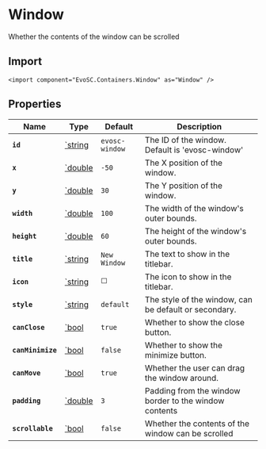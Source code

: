 # Window
Whether the contents of the window can be scrolled

## Import
```xml:no-line-numbers
<import component="EvoSC.Containers.Window" as="Window" />
```

## Properties
| Name | Type | Default | Description |
|------|------|---------|-------------|
| **`id`** | [`string](#) | `evosc-window` | The ID of the window. Default is 'evosc-window' |
| **`x`** | [`double](#) | `-50` | The X position of the window. |
| **`y`** | [`double](#) | `30` | The Y position of the window. |
| **`width`** | [`double](#) | `100` | The width of the window's outer bounds. |
| **`height`** | [`double](#) | `60` | The height of the window's outer bounds. |
| **`title`** | [`string](#) | `New Window` | The text to show in the titlebar. |
| **`icon`** | [`string](#) | `⬜` | The icon to show in the titlebar. |
| **`style`** | [`string](#) | `default` | The style of the window, can be default or secondary. |
| **`canClose`** | [`bool](#) | `true` | Whether to show the close button. |
| **`canMinimize`** | [`bool](#) | `false` | Whether to show the minimize button. |
| **`canMove`** | [`bool](#) | `true` | Whether the user can drag the window around. |
| **`padding`** | [`double](#) | `3` | Padding from the window border to the window contents |
| **`scrollable`** | [`bool](#) | `false` | Whether the contents of the window can be scrolled |
